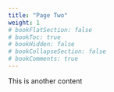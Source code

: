 ```yaml
---
title: "Page Two"
weight: 1
# bookFlatSection: false
# bookToc: true
# bookHidden: false
# bookCollapseSection: false
# bookComments: true
---
```


This is another content
